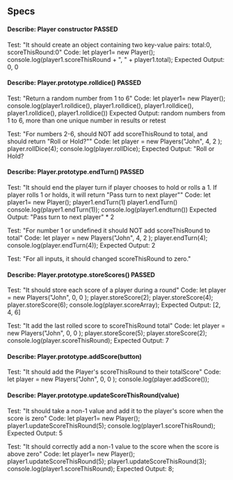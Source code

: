 ## Specs

#### Describe: Player constructor PASSED
Test: "It should create an object containing two key-value pairs: total:0, scoreThisRound:0"
Code: let player1= new Player();
console.log(player1.scoreThisRound + ", " + player1.total);
Expected Output: 0, 0

#### Describe: Player.prototype.rolldice() PASSED
Test: "Return a random number from 1 to 6"
Code: let player1= new Player();
console.log(player1.rolldice(), player1.rolldice(), player1.rolldice(), player1.rolldice(), player1.rolldice())
Expected Output: random numbers from 1 to 6, more than one unique number in results or retest

Test: "For numbers 2-6, should NOT add scoreThisRound to total, and should return "Roll or Hold?""
Code: let player = new Players("John", 4, 2 );
player.rollDice(4);
console.log(player.rollDice);
Expected Output: "Roll or Hold?

#### Describe: Player.prototype.endTurn() PASSED
Test: "It should end the player turn if player chooses to hold or rolls a 1. If player rolls 1 or holds, it will return "Pass turn to next player""
Code: let player1= new Player();
player1.endTurn(1)
player1.endTurn()
console.log(player1.endTurn(1));
console.log(player1.endturn())
Expected Output: "Pass turn to next player" * 2



Test: "For number 1 or undefined it should NOT add scoreThisRound to total"
Code: let player = new Players("John", 4, 2 );
player.endTurn(4);
console.log(player.endTurn(4));
Expected Output: 2

Test: "For all inputs, it should changed scoreThisRound to zero."


#### Describe: Player.prototype.storeScores() PASSED
Test: "It should store each score of a player during a round"
Code: let player = new Players("John", 0, 0 );
player.storeScore(2);
player.storeScore(4);
player.storeScore(6);
console.log(player.scoreArray);
Expected Output: [2, 4, 6]

Test: "It add the last rolled score to scoreThisRound total"
Code: let player = new Players("John", 0, 0 );
player.storeScore(5);
player.storeScore(2);
console.log(player.scoreThisRound);
Expected Output: 7

#### Describe: Player.prototype.addScore(button)
Test: "It should add the Player's scoreThisRound to their totalScore"
Code: let player = new Players("John", 0, 0 );
console.log(player.addScore());

#### Describe: Player.prototype.updateScoreThisRound(value)
Test: "It should take a non-1 value and add it to the player's score when the score is zero"
Code: let player1= new Player();
player1.updateScoreThisRound(5);
console.log(player1.scoreThisRound);
Expected Output: 5

Test: "It should correctly add a non-1 value to the score when the score is above zero"
Code: let player1= new Player();
player1.updateScoreThisRound(5);
player1.updateScoreThisRound(3);
console.log(player1.scoreThisRound);
Expected Output: 8;